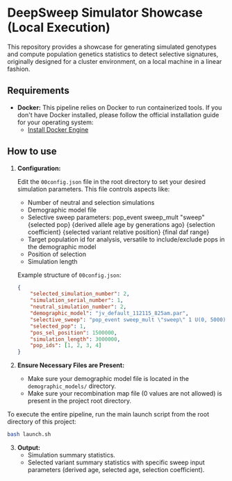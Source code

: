 # DeepSweep Simulator Showcase (Local Execution)

This repository provides a showcase for generating simulated genotypes and compute population genetics statistics to detect selective signatures, originally designed for a cluster environment, on a local machine in a linear fashion. 

## Requirements

*   **Docker:** This pipeline relies on Docker to run containerized tools. If you don't have Docker installed, please follow the official installation guide for your operating system:
    *   [Install Docker Engine](https://docs.docker.com/engine/install/)

## How to use

1.  **Configuration:**

    Edit the `00config.json` file in the root directory to set your desired simulation parameters. This file controls aspects like:
    *   Number of neutral and selection simulations
    *   Demographic model file
    *   Selective sweep parameters: pop_event sweep_mult \"sweep\" {selected pop} {derived allele age by generations ago} {selection coefficient} {selected variant relative position} {final daf range}
    *   Target population id for analysis, versatile to include/exclude pops in the demographic model
    *   Position of selection
    *   Simulation length

    Example structure of `00config.json`:


    ```json
    {
        "selected_simulation_number": 2,
        "simulation_serial_number": 1,
        "neutral_simulation_number": 2,
        "demographic_model": "jv_default_112115_825am.par",
        "selective_sweep": "pop_event sweep_mult \"sweep\" 1 U(0, 5000) E(20) .5 .05-.95",
        "selected_pop": 1,
        "pos_sel_position": 1500000,
        "simulation_length": 3000000,
        "pop_ids": [1, 2, 3, 4]
    }
    ```

2.  **Ensure Necessary Files are Present:**
    *   Make sure your demographic model file is located in the `demographic_models/` directory.
    *   Make sure your recombination map file (0 values are not allowed) is present in the project root directory.

To execute the entire pipeline, run the main launch script from the root directory of this project:

```bash
bash launch.sh
```



3. **Output:**
    *   Simulation summary statistics.
    *   Selected variant summary statistics with specific sweep input parameters (derived age, selected age, selection coefficient).
